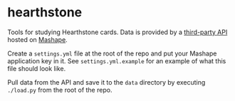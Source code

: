 # hearthstone

Tools for studying Hearthstone cards. Data is provided by a [third-party API](http://hearthstoneapi.com/) hosted on [Mashape](https://market.mashape.com/omgvamp/hearthstone).

Create a `settings.yml` file at the root of the repo and put your Mashape application key in it. See `settings.yml.example` for an example of what this file should look like.

Pull data from the API and save it to the `data` directory by executing `./load.py` from the root of the repo.
